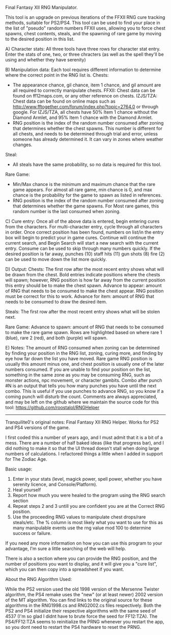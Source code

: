Final Fantasy XII RNG Manipulator.

This tool is an upgrade on previous iterations of the FFXII RNG cure tracking methods, suitable for PS2/PS4.
This tool can be used to find your place in the list of "pseudo" random numbers FFXII uses, allowing you to force chest spawns, chest contents, steals, and the spawning of rare game by moving to the desired position in this list.

A) Character stats:
All three tools have three rows for character stat entry. Enter the stats of one, two, or three chracters (as well as the spell they'll be using and whether they have serenity)


B) Manipulation data:
Each tool requires different information to determine where the correct point in the RNG list is.
Chests:
- The appearance chance, gil chance, item 1 chance, and gil amount are all required to correctly manipulate chests.
	FFXII: Chest data can be found on ff12maps.com, or any other reference on chests.
	IZJS/TZA: Chest data can be found on online maps such as http://www.fftogether.com/forum/index.php?topic=2764.0 or through google. For IZJS/TZA, all chests have 50% Item 1 chance without the Diamond Armlet, and 95% Item 1 chance with the Diamond Armlet.
- RNG position is the index of the random number consumed after zoning that determines whether the chest spawns. This number is different for all chests, and needs to be determined through trial and error, unless someone has already determined it. It can vary in zones where weather changes.

Steal:
- All steals have the same probability, so no data is required for this tool.

Rare Game:
- Min/Max chance is the minimum and maximum chance that the rare game appears. For almost all rare game, min chance is 0, and max chance is the probability for the game to spawn as listed in references.
- RNG position is the index of the random number consumed after zoning that determines whether the game spawns. For Most rare games, this random number is the last consumed when zoning.


C) Cure entry:
Once all of the above data is entered, begin entering cures from the characters. For multi-character entry, cycle through all characters in order. Once correct position has been found, numbers on list/in the entry box will begin to predict your in game cures.
Continue will continue the current search, and Begin Search will start a new search with the current entry.
Consume can be used to skip through many numbers quickly. If the desired position is far away, punches (10) staff hits (11) gun shots (8) fire (2) can be used to move down the list more quickly.


D) Output:
Chests:
The first row after the most recent entry shows what will be drawn from the chest. Bold entries indicate positions where the chests will spawn; however, RNG position is how far away from the current position this entry should be to make the chest spawn.
Advance to appear: amount of RNG that needs to be consumed to make the chest appear. RNG position must be correct for this to work.
Advance for item: amount of RNG that needs to be consumed to draw the desired item.

Steals:
The first row after the most recent entry shows what will be stolen next.

Rare Game:
Advance to spawn: amount of RNG that needs to be consumed to make the rare game spawn. Rows are highlighted based on where rare 1 (blue), rare 2 (red), and both (purple) will spawn.


E) Notes:
The amount of RNG consumed when zoning can be determined by finding your position in the RNG list, zoning, curing more, and finding by eye how far down the list you have moved. Rare game RNG position is usually this amount minus one, and chest position is usually one of the later numbers consumed.
If you are unable to find your position on the list, something in the same zone as you may be consuming RNG, such as monster actions, npc movement, or character gambits.
Combo after punch #N is an output that tells you how many punches you have until the next combo. This is useful if you use punches to advance RNG, so you know if a coming punch will disturb the count.
Comments are always appreciated, and may be left on the github where we maintain the source code for this tool:
https://github.com/roostalol/RNGHelper

----------------------------------------------------------------------------------------------------

Tranquilite0's original notes:
Final Fantasy XII RNG Helper. Works for PS2 and PS4 versions of the game.

I first coded this a number of years ago, and I must admit that it is a bit of a mess. There are a number of half baked ideas (like that progress bar), and I did nothing to make it so that the UI thread doesn't stall when doing large numbers of calculations.
I refactored things a little when I added in support for The Zodiac Age.

Basic usage:
1. Enter in your stats (level, magick power, spell power, whether you have serenity licence, and Console/Platform).
2. Heal yourself
3. Report how much you were healed to the program using the RNG search section
4. Repeat steps 2 and 3 untill you are confident you are at the Correct RNG position.
5. Use the proceeding RNG values to manipulate chest drops/rare steals/etc. The % column is most likely what you want to use for this as many manipulable events use the rng value mod 100 to determine success or failure.

If you need any more information on how you can use this program to your advantage, I'm sure a little searching of the web will help.

There is also a section where you can provide the RNG position, and the number of positions you want to display, and it will give you a "cure list", which you can then copy into a spreadsheet if you want.

About the RNG Algorithm Used:

While the PS2 version used the old 1998 version of the Mersenne Twister algorithm, the PS4 remake uses the "new" (or at least newer) 2002 version of the MT algorithm. You can find links to the original source for these algorithms in the RNG1998.cs and RNG2002.cs files respectively.
Both the PS2 and PS4 initialize their respective algorithms with the same seed of 4537 (I'm so glad I didnt have to brute force the seed for FF12:TZA). The PS4/FF12:TZA seems to reinitialize the PRNG whenever you restart the app, so you dont need to restart the PS4 hardware to reset the PRNG.